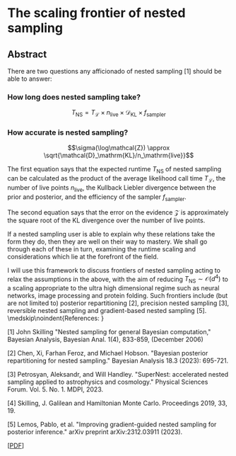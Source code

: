 # The scaling frontier of nested sampling 

## Abstract

There are two questions any afficionado of nested sampling [1] should be able to answer:

### How long does nested sampling take?
```math
T_\mathrm{NS} = T_\mathcal{L} \times n_\mathrm{live}  \times\mathcal{D}_\mathrm{KL} \times f_\mathrm{sampler}
```
### How accurate is nested sampling?
```math
\sigma(\log\mathcal{Z}) \approx \sqrt{\mathcal{D}_\mathrm{KL}/n_\mathrm{live}}
```

The first equation says that the expected runtime $T_\mathrm{NS}$ of nested sampling can be calculated as the product of the average likelihood call time $T_\mathcal{L}$, the number of live points $n_\mathrm{live}$, the Kullback Liebler divergence between the prior and posterior, and the efficiency of the sampler $f_\mathrm{sampler}$. 

The second equation says that the error on the evidence $\mathcal{Z}$ is approximately the square root of the KL divergence over the number of live points.

If a nested sampling user is able to explain why these relations take the form they do, then they are well on their way to mastery.
We shall go through each of these in turn, examining the runtime scaling and considerations which lie at the forefront of the field.

I will use this framework to discuss frontiers of nested sampling acting to relax the assumptions in the above, with the aim of reducing $T_\mathrm{NS}\sim\mathcal{O}(d^4)$ to a scaling appropriate to the ultra high dimensional regime such as neural networks, image processing and protein folding. Such frontiers include (but are not limited to) posterior repartitioning [2], precision nested sampling [3], reversible nested sampling and gradient-based nested sampling [5].
\medskip\noindent{References: }

[1] John Skilling "Nested sampling for general Bayesian computation," Bayesian Analysis, Bayesian Anal. 1(4), 833-859, (December 2006)

[2] Chen, Xi, Farhan Feroz, and Michael Hobson. "Bayesian posterior repartitioning for nested sampling." Bayesian Analysis 18.3 (2023): 695-721.

[3] Petrosyan, Aleksandr, and Will Handley. "SuperNest: accelerated nested sampling applied to astrophysics and cosmology." Physical Sciences Forum. Vol. 5. No. 1. MDPI, 2023.

[4] Skilling, J. Galilean and Hamiltonian Monte Carlo. Proceedings 2019, 33, 19. 

[5] Lemos, Pablo, et al. "Improving gradient-guided nested sampling for posterior inference." arXiv preprint arXiv:2312.03911 (2023).

[[PDF](https://github.com/williamjameshandley/talks/raw/maxent_2024/will_handley_maxent_2024.pdf)] 
